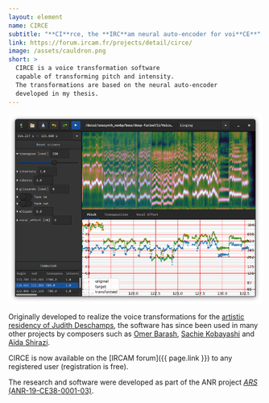 ```yaml
---
layout: element
name: CIRCE
subtitle: "**CI**rce, the **IRC**am neural auto-encoder for voi**CE**"
link: https://forum.ircam.fr/projects/detail/circe/
image: /assets/cauldron.png
short: >
  CIRCE is a voice transformation software
  capable of transforming pitch and intensity.
  The transformations are based on the neural auto-encoder
  developed in my thesis.
---
```


![Screenshot](/assets/circe.png)

Originally developed to realize the voice transformations
for the [artistic residency of Judith Deschamps](/collaborations/anothervoice),
the software has since
been used in many other projects
by composers such as
[Omer Barash](/collaborations/GNZ),
[Sachie Kobayashi](/collaborations/day0)
and [Aïda Shirazi](/collaborations/neentrecorps).

CIRCE is now available on the [IRCAM forum]({{ page.link }})
to any registered user (registration is free).

The research and software were developed as part of the ANR project [*ARS* (ANR-19-CE38-0001-03)](http://ars.ircam.fr/).
